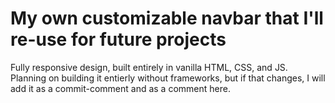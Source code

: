 # My own customizable navbar that I'll re-use for future projects

Fully responsive design, built entirely in vanilla HTML, CSS, and JS.
Planning on building it entierly without frameworks, but if that changes, I will add it as a commit-comment and
as a comment here.
